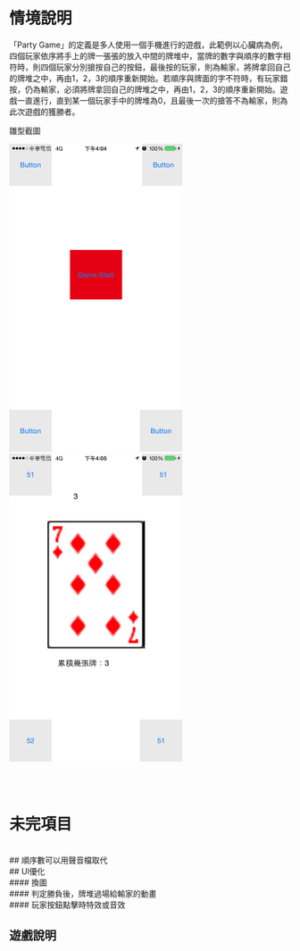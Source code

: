 # 情境說明

「Party Game」的定義是多人使用一個手機進行的遊戲，此範例以心臟病為例，四個玩家依序將手上的牌一張張的放入中間的牌堆中，當牌的數字與順序的數字相符時，則四個玩家分別搶按自己的按鈕，最後按的玩家，則為輸家，將牌拿回自己的牌堆之中，再由1，2，3的順序重新開始。若順序與牌面的字不符時，有玩家錯按，仍為輸家，必須將牌拿回自己的牌堆之中，再由1，2，3的順序重新開始。遊戲一直進行，直到某一個玩家手中的牌堆為0，且最後一次的搶答不為輸家，則為此次遊戲的獲勝者。


雛型截圖

<img class="img-shadow" src="https://raw.githubusercontent.com/nobodyyu/GraphicsBed/master/poker01.png" alt="poker01" style="width:310px">

<img class="img-shadow" src="https://raw.githubusercontent.com/nobodyyu/GraphicsBed/master/poker02.png" alt="poker01" style="width:310px">

<br><br>

# 未完項目
<br>
## 順序數可以用聲音檔取代
<br>
## UI優化
<br>
#### 換圖
<br>
#### 判定勝負後，牌堆過場給輸家的動畫
<br>
#### 玩家按鈕點擊時特效或音效

## 遊戲說明
